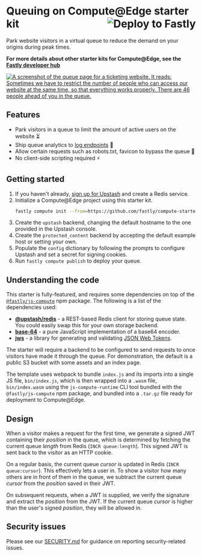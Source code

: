 # Queuing on Compute@Edge starter kit [<img align="right" alt="Deploy to Fastly" src="https://deploy.edgecompute.app/button"/>](https://deploy.edgecompute.app/deploy)

Park website visitors in a virtual queue to reduce the demand on your origins during peak times.

**For more details about other starter kits for Compute@Edge, see the [Fastly developer hub](https://developer.fastly.com/solutions/starters)**

[![A screenshot of the queue page for a ticketing website. It reads: Sometimes we have to restrict the number of people who can access our website at the same time, so that everything works properly. There are 46 people ahead of you in the queue.](screenshot.png)](https://queue-demo.edgecompute.app/index.html)

## Features

- Park visitors in a queue to limit the amount of active users on the website ⏳
- Ship queue analytics to [log endpoints](https://developer.fastly.com/learning/integrations/logging) 🔎
- Allow certain requests such as robots.txt, favicon to bypass the queue 🤖
- No client-side scripting required ⚡️

## Getting started

1. If you haven't already, [sign up for Upstash](https://www.npmjs.com/package/@upstash/redis) and create a Redis service.
2. Initialize a Compute@Edge project using this starter kit.
   ```sh
   fastly compute init --from=https://github.com/fastly/compute-starter-kit-javascript-queue
   ```
3. Create the `upstash` backend, changing the default hostname to the one provided in the Upstash console.
4. Create the `protected_content` backend by accepting the default example host or setting your own.
5. Populate the `config` dictionary by following the prompts to configure Upstash and set a secret for signing cookies.
6. Run `fastly compute publish` to deploy your queue.

## Understanding the code

This starter is fully-featured, and requires some dependencies on top of the [`@fastly/js-compute`](https://www.npmjs.com/package/@fastly/js-compute) npm package. The following is a list of the dependencies used:

- **[@upstash/redis](https://www.npmjs.com/package/@upstash/redis)** - a REST-based Redis client for storing queue state. You could easily swap this for your own storage backend.
- **[base-64](https://www.npmjs.com/package/base-64)** - a pure JavaScript implementation of a base64 encoder.
- **[jws](https://www.npmjs.com/package/jws)** - a library for generating and validating [JSON Web Tokens](https://datatracker.ietf.org/doc/html/rfc7519).

The starter will require a backend to be configured to send requests to once visitors have made it through the queue. For demonstration, the default is a public S3 bucket with some assets and an index page.

The template uses webpack to bundle `index.js` and its imports into a single JS file, `bin/index.js`, which is then wrapped into a `.wasm` file, `bin/index.wasm` using the `js-compute-runtime` CLI tool bundled with the `@fastly/js-compute` npm package, and bundled into a `.tar.gz` file ready for deployment to Compute@Edge.

## Design

When a visitor makes a request for the first time, we generate a signed JWT containing their _position_ in the queue, which is determined by fetching the current queue _length_ from Redis (`INCR queue:length`). This signed JWT is sent back to the visitor as an HTTP cookie.

On a regular basis, the current queue _cursor_ is updated in Redis (`INCR queue:cursor`). This effectively lets a user in. To show a visitor how many others are in front of them in the queue, we subtract the current queue _cursor_ from the _position_ saved in their JWT.

On subsequent requests, when a JWT is supplied, we verify the signature and extract the _position_ from the JWT. If the current queue _cursor_ is higher than the user's signed _position_, they will be allowed in.

## Security issues

Please see our [SECURITY.md](SECURITY.md) for guidance on reporting security-related issues.
